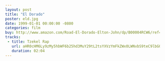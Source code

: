```yaml
---
layout: post
title: "El Dorado"
poster: eld.jpg
date: 1999-01-01 00:00:00 -0800
categories: film
buy: http://www.amazon.com/Road-El-Dorado-Elton-John/dp/B00004RCW6/ref=sr_1_fkmr0_1?s=music&ie=UTF8&qid=1389730584&sr=1-1-fkmr0&keywords=el+dorado+badelt
tracks:
 - title: Tzekel Rap
   url: aHR0cHM6Ly9zMy5hbWF6b25hd3MuY29tL2tsYXVzYmFkZWx0LWNvbS9teC9lbGQvMTMgVHpla2VsIFJhcC5tcDM=
   duration: 02:04
---
```

